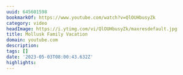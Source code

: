 ```yaml
---
uuid: 645601598
bookmarkOf: https://www.youtube.com/watch?v=QlOUHbusyZk
category: video
headImage: https://i.ytimg.com/vi/QlOUHbusyZk/maxresdefault.jpg
title: Mollusk Family Vacation
domain: youtube.com
description:
tags: []
date: '2023-05-03T08:00:43.632Z'
highlights:
---
```




